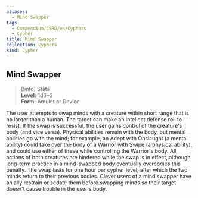 ```yaml
---
aliases:
  - Mind Swapper
tags:
  - Compendium/CSRD/en/Cyphers
  - Cypher
title: Mind Swapper
collection: Cyphers
kind: Cypher
---
```

## Mind Swapper  
>[!info] Stats  
> **Level:** 1d6+2  
> **Form:** Amulet or Device
  
The user attempts to swap minds with a creature within short range that is no larger than a human. The target can make an Intellect defense roll to resist. If the swap is successful, the user gains control of the creature's body (and vice versa). Physical abilities remain with the body, but mental abilities go with the mind; for example, an Adept with Onslaught (a mental ability) could take over the body of a Warrior with Swipe (a physical ability), and could use either of these while controlling the Warrior's body. All actions of both creatures are hindered while the swap is in effect, although long-term practice in a mind-swapped body eventually overcomes this penalty. The swap lasts for one hour per cypher level, after which the two minds return to their previous bodies. Clever users of a mind swapper have an ally restrain or sedate them before swapping minds so their target doesn't cause trouble in the user's body.